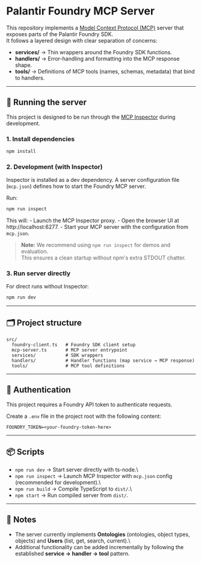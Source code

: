 # Palantir Foundry MCP Server

This repository implements a [Model Context Protocol
(MCP)](https://github.com/modelcontextprotocol) server that exposes
parts of the Palantir Foundry SDK.\
It follows a layered design with clear separation of concerns:

- **services/** → Thin wrappers around the Foundry SDK functions.
- **handlers/** → Error-handling and formatting into the MCP response
  shape.
- **tools/** → Definitions of MCP tools (names, schemas, metadata)
  that bind to handlers.

---

## 🚀 Running the server

This project is designed to be run through the [MCP
Inspector](https://github.com/modelcontextprotocol/inspector) during
development.

### 1. Install dependencies

```bash
npm install
```

### 2. Development (with Inspector)

Inspector is installed as a dev dependency. A server configuration file
(`mcp.json`) defines how to start the Foundry MCP server.

Run:

```bash
npm run inspect
```

This will: - Launch the MCP Inspector proxy. - Open the browser UI at
http://localhost:6277. - Start your MCP server with the configuration
from `mcp.json`.

> **Note:** We recommend using `npm run inspect` for demos and
> evaluation.\
> This ensures a clean startup without npm's extra STDOUT chatter.

### 3. Run server directly

For direct runs without Inspector:

```bash
npm run dev
```

---

## 🗂 Project structure

    src/
      foundry-client.ts   # Foundry SDK client setup
      mcp-server.ts       # MCP server entrypoint
      services/           # SDK wrappers
      handlers/           # Handler functions (map service → MCP response)
      tools/              # MCP tool definitions

---

## 🔑 Authentication

This project requires a Foundry API token to authenticate requests.

Create a `.env` file in the project root with the following content:

```env
FOUNDRY_TOKEN=<your-foundry-token-here>
```

---

## 📦 Scripts

- `npm run dev` → Start server directly with ts-node.\
- `npm run inspect` → Launch MCP Inspector with `mcp.json` config
  (recommended for development).\
- `npm run build` → Compile TypeScript to `dist/`.\
- `npm start` → Run compiled server from `dist/`.

---

## 📝 Notes

- The server currently implements **Ontologies** (ontologies, object
  types, objects) and **Users** (list, get, search, current).\
- Additional functionality can be added incrementally by following the
  established **service → handler → tool** pattern.
